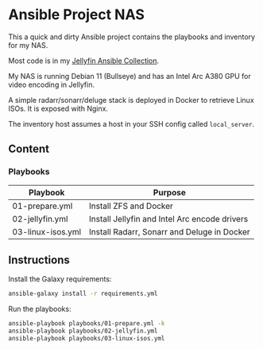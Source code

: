 # Ansible Project NAS
This a quick and dirty Ansible project contains the playbooks and inventory for my NAS.  

Most code is in my [Jellyfin Ansible Collection](https://github.com/diademiemi/ansible_collection_diademiemi.jellyfin).  

My NAS is running Debian 11 (Bullseye) and has an Intel Arc A380 GPU for video encoding in Jellyfin.  

A simple radarr/sonarr/deluge stack is deployed in Docker to retrieve Linux ISOs. It is exposed with Nginx.

The inventory host assumes a host in your SSH config called `local_server`.  

## Content

### Playbooks
Playbook | Purpose
--- | ---
01-prepare.yml | Install ZFS and Docker
02-jellyfin.yml | Install Jellyfin and Intel Arc encode drivers
03-linux-isos.yml | Install Radarr, Sonarr and Deluge in Docker

## Instructions

Install the Galaxy requirements:
```bash
ansible-galaxy install -r requirements.yml
```

Run the playbooks:
```bash
ansible-playbook playbooks/01-prepare.yml -k
ansible-playbook playbooks/02-jellyfin.yml
ansible-playbook playbooks/03-linux-isos.yml
```
